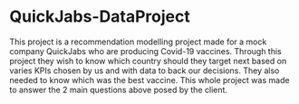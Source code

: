 # QuickJabs-DataProject
This project is a recommendation modelling project made for a mock company QuickJabs who are producing Covid-19 vaccines.
Through this project they wish to know which country should they target next based on varies KPIs chosen by us and with data to back our decisions.
They also needed to know which was the best vaccine.
This whole project was made to answer the 2 main questions above posed by the client.
